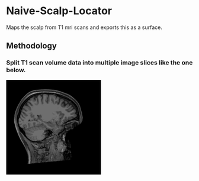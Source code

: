 # Naive-Scalp-Locator
Maps the scalp from T1 mri scans and exports this as a surface.

## Methodology
### Split T1 scan volume data into multiple image slices like the one below.
![Alt text](examples/example.png?raw=true "T1 Slice")
